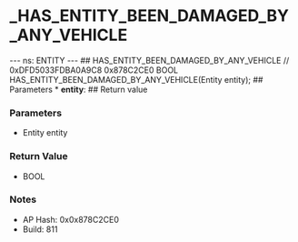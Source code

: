 # _HAS_ENTITY_BEEN_DAMAGED_BY_ANY_VEHICLE

--- ns: ENTITY --- ## HAS_ENTITY_BEEN_DAMAGED_BY_ANY_VEHICLE  // 0xDFD5033FDBA0A9C8 0x878C2CE0 BOOL HAS_ENTITY_BEEN_DAMAGED_BY_ANY_VEHICLE(Entity entity);   ## Parameters * **entity**:  ## Return value

### Parameters
* Entity entity

### Return Value
* BOOL

### Notes
* AP Hash: 0x0x878C2CE0
* Build: 811

